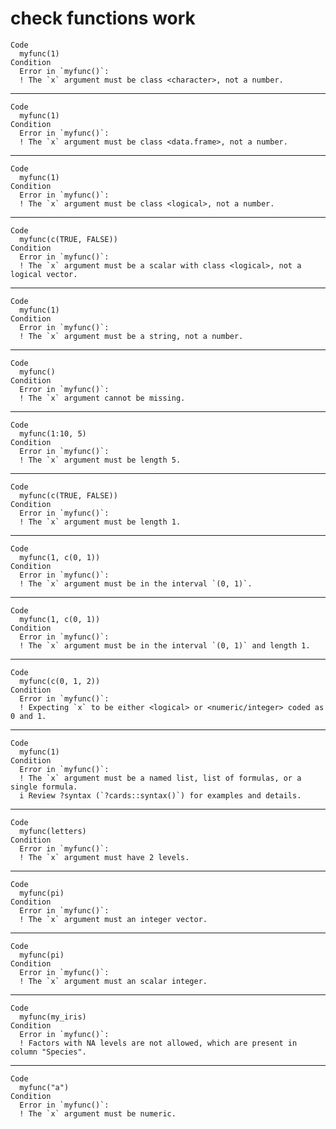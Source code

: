 # check functions work

    Code
      myfunc(1)
    Condition
      Error in `myfunc()`:
      ! The `x` argument must be class <character>, not a number.

---

    Code
      myfunc(1)
    Condition
      Error in `myfunc()`:
      ! The `x` argument must be class <data.frame>, not a number.

---

    Code
      myfunc(1)
    Condition
      Error in `myfunc()`:
      ! The `x` argument must be class <logical>, not a number.

---

    Code
      myfunc(c(TRUE, FALSE))
    Condition
      Error in `myfunc()`:
      ! The `x` argument must be a scalar with class <logical>, not a logical vector.

---

    Code
      myfunc(1)
    Condition
      Error in `myfunc()`:
      ! The `x` argument must be a string, not a number.

---

    Code
      myfunc()
    Condition
      Error in `myfunc()`:
      ! The `x` argument cannot be missing.

---

    Code
      myfunc(1:10, 5)
    Condition
      Error in `myfunc()`:
      ! The `x` argument must be length 5.

---

    Code
      myfunc(c(TRUE, FALSE))
    Condition
      Error in `myfunc()`:
      ! The `x` argument must be length 1.

---

    Code
      myfunc(1, c(0, 1))
    Condition
      Error in `myfunc()`:
      ! The `x` argument must be in the interval `(0, 1)`.

---

    Code
      myfunc(1, c(0, 1))
    Condition
      Error in `myfunc()`:
      ! The `x` argument must be in the interval `(0, 1)` and length 1.

---

    Code
      myfunc(c(0, 1, 2))
    Condition
      Error in `myfunc()`:
      ! Expecting `x` to be either <logical> or <numeric/integer> coded as 0 and 1.

---

    Code
      myfunc(1)
    Condition
      Error in `myfunc()`:
      ! The `x` argument must be a named list, list of formulas, or a single formula.
      i Review ?syntax (`?cards::syntax()`) for examples and details.

---

    Code
      myfunc(letters)
    Condition
      Error in `myfunc()`:
      ! The `x` argument must have 2 levels.

---

    Code
      myfunc(pi)
    Condition
      Error in `myfunc()`:
      ! The `x` argument must an integer vector.

---

    Code
      myfunc(pi)
    Condition
      Error in `myfunc()`:
      ! The `x` argument must an scalar integer.

---

    Code
      myfunc(my_iris)
    Condition
      Error in `myfunc()`:
      ! Factors with NA levels are not allowed, which are present in column "Species".

---

    Code
      myfunc("a")
    Condition
      Error in `myfunc()`:
      ! The `x` argument must be numeric.

